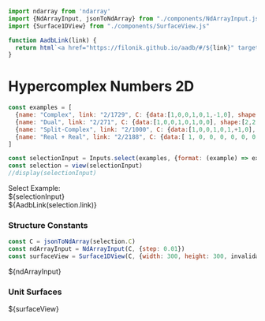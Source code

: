 <div style="display:none">
$$
\newcommand{\I}[1]{#1}
\newcommand{\K}[1]{#1}
\newcommand{\A}[1]{\mathbf{#1}}
\newcommand{\scalars}[2][]{\K{#2}\I{#1}}
\newcommand{\versors}[2][]{\A{#2}\I{#1}}
\newcommand{\xs}[1]{\scalars[^{#1}]{x}}
\newcommand{\ys}[1]{\scalars[^{#1}]{y}}
\newcommand{\zs}[1]{\scalars[^{#1}]{z}}
\newcommand{\es}[1]{\versors[_{#1}]{e}}
\newcommand{\fs}[1]{\versors[_{#1}]{f}}
\newcommand{\Xs}[2]{\scalars[_{#1}^{#2}]{X}}
\newcommand{\Ys}[2]{\scalars[_{#1}^{#2}]{Y}}
\newcommand{\Zs}[2]{\scalars[_{#1}^{#2}]{Z}}
\newcommand{\Cs}[3]{\scalars[_{#1#2}^{#3}]{C}}
$$
</div>

```js
import ndarray from 'ndarray'
import {NdArrayInput, jsonToNdArray} from "./components/NdArrayInput.js"
import {Surface1DView} from "./components/SurfaceView.js"

function AadbLink(link) {
  return html`<a href="https://filonik.github.io/aadb/#/${link}" target="_blank">AADB</a>`
}
```

# Hypercomplex Numbers 2D

<!--
$$
\A{x} = \xs{0}\es{0} + \xs{1}\es{1}
$$

## Examples
-->

```js
const examples = [
  {name: "Complex", link: "2/1729", C: {data:[1,0,0,1,0,1,-1,0], shape:[2,2,2]}},
  {name: "Dual", link: "2/271", C: {data:[1,0,0,1,0,1,0,0], shape:[2,2,2]}},
  {name: "Split-Complex", link: "2/1000", C: {data:[1,0,0,1,0,1,+1,0], shape:[2,2,2]}},
  {name: "Real + Real", link: "2/2188", C: {data:[ 1, 0, 0, 0, 0, 0, 0, 1 ], shape:[2,2,2]}},
]

const selectionInput = Inputs.select(examples, {format: (example) => example.name})
const selection = view(selectionInput)
//display(selectionInput)
```
<p>
<div class="flex flex-row gap-2">
<div class="text-sm">Select Example:</div>
${selectionInput}
<div>
${AadbLink(selection.link)}
</div>
</div>
</p>

### Structure Constants

```js
const C = jsonToNdArray(selection.C)
const ndArrayInput = NdArrayInput(C, {step: 0.01})
const surfaceView = Surface1DView(C, {width: 300, height: 300, invalidation})
```

<!--
<div class="flex flex-row gap-1">
<div>
$$
\Cs{\alpha}{\beta}{\gamma}
$$
</div>
${ndArrayInput}
</div>
-->
${ndArrayInput}

### Unit Surfaces

<div class="card">
  ${surfaceView}
</div>


